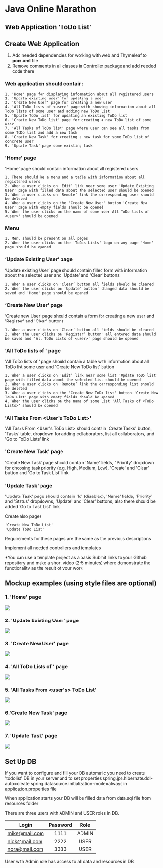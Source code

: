 # Java Online Marathon
## Web Application ‘ToDo List’

## Create Web Application 

1. Add needed dependencies for working with web and Thymeleaf to **pom.xml** file
2. Remove comments in all classes in Controller package and add needed code there

### Web application should contain:

    1. 'Home' page for displaying information about all registered users
    2. 'Update existing user' for updating a user
    3. 'Create New User' page for creating a new user
    4. 'All ToDo lists of <user>' page with showing information about all ToDo lists of some user and adding new ToDo list
    5. 'Update ToDo list' for updating an existing ToDo list
    6. 'Create New ToDo list' page for creating a new ToDo list of some user
    7. 'All Tasks of ToDo list' page where user can see all tasks from some ToDo list and add a new task
    8. 'Create New Task' for creating a new task for some ToDo list of concrete user
    9. 'Update Task' page some existing task

### 'Home' page
'Home' page should contain information about all registered users.

    1. There should be a menu and a table with information about all registered users
    2. When a user clicks on ‘Edit’ link near some user 'Update Existing User' page with filled data about the selected user should be opened
    3. When a user clicks on ‘Remote’ link the corresponding user should be deleted
    4. When a user clicks on the 'Create New User' button 'Create New User' page with empty fields should be opened
    5. When the user clicks on the name of some user All ToDo lists of <user>' should be opened

### Menu

    1. Menu should be present on all pages
    2. When the user clicks on the 'ToDos Lists' logo on any page 'Home' page should be opened

### ‘Update Existing User’ page
‘Update existing User’ page should contain filled form with information about the selected user and 'Update' and 'Clear' buttons

    1. When a user clicks on ‘Clear’ button all fields should be cleared
    2. When the user clicks on 'Update’ button' changed data should be saved and 'Home' page should be opened 

### ‘Create New User’ page
‘Create new User’ page should contain a form for creating a new user and 'Register' and 'Clear' buttons

    1. When a user clicks on ‘Clear’ button all fields should be cleared
    2. When the user clicks on 'Register’ button' all entered data should be saved and 'All ToDo Lists of <user>' page should be opened 

### 'All ToDo lists of <user>' page
'All ToDo lists of <user>' page should contain a table with information about all ToDo list some user and 'Create New ToDo list' button

    1. When a user clicks on ‘Edit’ link near some list 'Update ToDo list' page with filled data about the selected list should be opened
    2. When a user clicks on ‘Remote’ link the corresponding list should be deleted
    3. When a user clicks on the 'Create New ToDo list' button 'Create New ToDo List' page with empty fields should be opened
    4. When the user clicks on the name of some list 'All Tasks of <ToDo Lists>' should be opened

### 'All Tasks From <User's ToDo List>'
'All Tasks From <User's ToDo List> should contain 'Create Tasks' button, 'Tasks' table, dropdown for adding collaborators, list all collaborators, and 'Go to ToDo Lists' link

### 'Create New Task' page
'Create New Task' page should contain 'Name' fields, "Priority' dropdown for choosing task priority (e.g. High, Medium, Low), 'Create' and 'Clear' button and 'Go to Task List' link

### 'Update Task' page
'Update Task' page should contain 'Id' (disabled), 'Name' fields, 'Priority' and 'Status' dropdowns, 'Update' and 'Clear' buttons, also there should be added 'Go to Task List' link

Create also pages

    'Create New ToDo List'
    'Update ToDo List' 

Requirements for these pages are the same as the previous descriptions

Implement all needed controllers and templates

*You can use a template project as a basis
Submit links to your Github repository and make a short video (2-5 minutes) where demonstrate the functionality as the result of your work

## Mockup examples (using style files are optional)

### 1. 'Home' page
![](Mockups/Home.PNG)

### 2. 'Update Existing User' page
![](Mockups/UpdateUser.PNG)

### 3. 'Create New User' page
![](Mockups/Create%20User.PNG)

### 4. 'All ToDo Lists of <User>' page
![](Mockups/All%20ToDo%20Lists.PNG)

### 5. 'All Tasks From <user's> ToDo List'
![](Mockups/All%20Tasks%20from%20ToDo%20List.PNG)

### 6.'Create New Task' page
![](Mockups/Create%20New%20Task.PNG)

### 7. 'Update Task' page
![](Mockups/Update%20Task.PNG)


## Set Up DB
If you want to configure and fill your DB automatic you need to create 'todolist' DB in your server and to set properties 
spring.jpa.hibernate.ddl-auto=create
spring.datasource.initialization-mode=always
in application.properties file

When application starts your DB will be filled data from data.sql file from resources folder

There are three users with ADMIN and USER roles in DB.

| Login         | Password | Role  |
| ------------- |:--------:|:-----:|
| mike@mail.com | 1111     | ADMIN |
| nick@mail.com | 2222     | USER  |
| nora@mail.com | 3333     | USER  |

User with Admin role has access to all data and resources in DB
